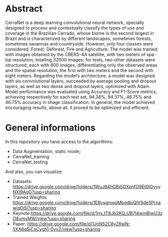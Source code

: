 # Abstract
CerraNet is a deep learning convolutional neural network, specially designed to process and contextually classify the types of use and coverage in the Brazilian Cerrado, whose biome is the second largest in Brazil and is characterized by different landscapes, sometimes forests, sometimes savannas and countryside. However, only four classes were considered, Forest, Deforest, Fire and Agriculture. The model was trained with images obtained by the CBERS-4A satellite, with two meters of spa- tial resolution, totalling 32000 images; for tests, two other datasets were structured, each with 800 images, differentiating only the observed areas and the spatial resolution, the first with two meters and the second with eight meters. Regarding the model’s architecture, a model was designed with six convolutional layers, succeeded by average pooling and dropout layers, as well as two dense and dropout layers, optimized with Adam. Model performance was evaluated using Accuracy and F1-Score metrics, achieving respectively for each test set, 94.38%, 94.37%, 46.75% and 46.75% accuracy in image classification. In general, the model achieved encouraging results, above all, it proved to be optimized and efficient.

# General informations
In this repository you have access to the algorithms:
- Data Augmentation, static mode;
- CerraNet_training 
- CerraNet_testing


And also, you can visualize:
- Datasets: https://drive.google.com/drive/folders/1WuJ64hGBjSGXonfO9Et0IGyyyNXI9AgG?usp=sharing
- Trained Weights: https://drive.google.com/drive/folders/1EBysgmqgMbqdbiQlV9de5Prnawiq0iSl?usp=sharing
- Keynote:https://drive.google.com/file/d/1ny_tT8Jb2KQ_UB7l4wmBjwU3zO8vmvMW/view?usp=sharing
- Paper: https://drive.google.com/file/d/1JnN52C8yZKwN-5XA6qSiCsCygh1-0vvZ/view?usp=sharing

